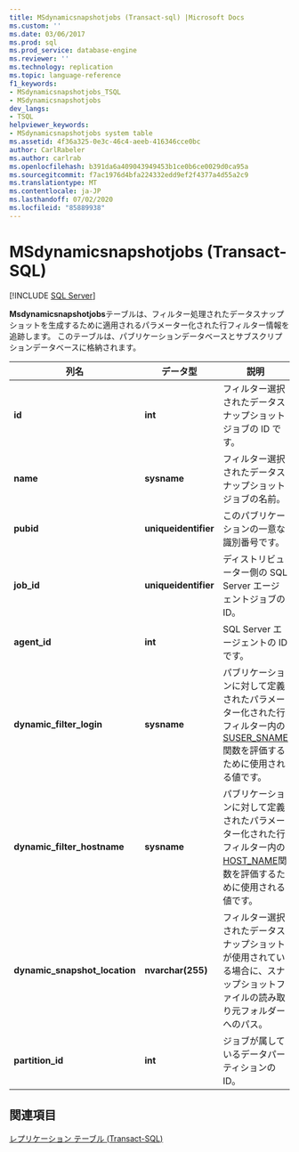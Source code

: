 ```yaml
---
title: MSdynamicsnapshotjobs (Transact-sql) |Microsoft Docs
ms.custom: ''
ms.date: 03/06/2017
ms.prod: sql
ms.prod_service: database-engine
ms.reviewer: ''
ms.technology: replication
ms.topic: language-reference
f1_keywords:
- MSdynamicsnapshotjobs_TSQL
- MSdynamicsnapshotjobs
dev_langs:
- TSQL
helpviewer_keywords:
- MSdynamicsnapshotjobs system table
ms.assetid: 4f36a325-0e3c-46c4-aeeb-416346cce0bc
author: CarlRabeler
ms.author: carlrab
ms.openlocfilehash: b391da6a409043949453b1ce0b6ce0029d0ca95a
ms.sourcegitcommit: f7ac1976d4bfa224332edd9ef2f4377a4d55a2c9
ms.translationtype: MT
ms.contentlocale: ja-JP
ms.lasthandoff: 07/02/2020
ms.locfileid: "85889938"
---
```

# <a name="msdynamicsnapshotjobs-transact-sql"></a>MSdynamicsnapshotjobs (Transact-SQL)
[!INCLUDE [SQL Server](../../includes/applies-to-version/sqlserver.md)]

  **Msdynamicsnapshotjobs**テーブルは、フィルター処理されたデータスナップショットを生成するために適用されるパラメーター化された行フィルター情報を追跡します。 このテーブルは、パブリケーションデータベースとサブスクリプションデータベースに格納されます。  
  
|列名|データ型|説明|  
|-----------------|---------------|-----------------|  
|**id**|**int**|フィルター選択されたデータスナップショットジョブの ID です。|  
|**name**|**sysname**|フィルター選択されたデータスナップショットジョブの名前。|  
|**pubid**|**uniqueidentifier**|このパブリケーションの一意な識別番号です。|  
|**job_id**|**uniqueidentifier**|ディストリビューター側の SQL Server エージェントジョブの ID。|  
|**agent_id**|**int**|SQL Server エージェントの ID です。|  
|**dynamic_filter_login**|**sysname**|パブリケーションに対して定義されたパラメーター化された行フィルター内の[SUSER_SNAME](../../t-sql/functions/suser-sname-transact-sql.md)関数を評価するために使用される値です。|  
|**dynamic_filter_hostname**|**sysname**|パブリケーションに対して定義されたパラメーター化された行フィルター内の[HOST_NAME](../../t-sql/functions/host-name-transact-sql.md)関数を評価するために使用される値です。|  
|**dynamic_snapshot_location**|**nvarchar(255)**|フィルター選択されたデータスナップショットが使用されている場合に、スナップショットファイルの読み取り元フォルダーへのパス。|  
|**partition_id**|**int**|ジョブが属しているデータパーティションの ID。|  
  
## <a name="see-also"></a>関連項目  
 [レプリケーション テーブル &#40;Transact-SQL&#41;](../../relational-databases/system-tables/replication-tables-transact-sql.md)  
  
  
